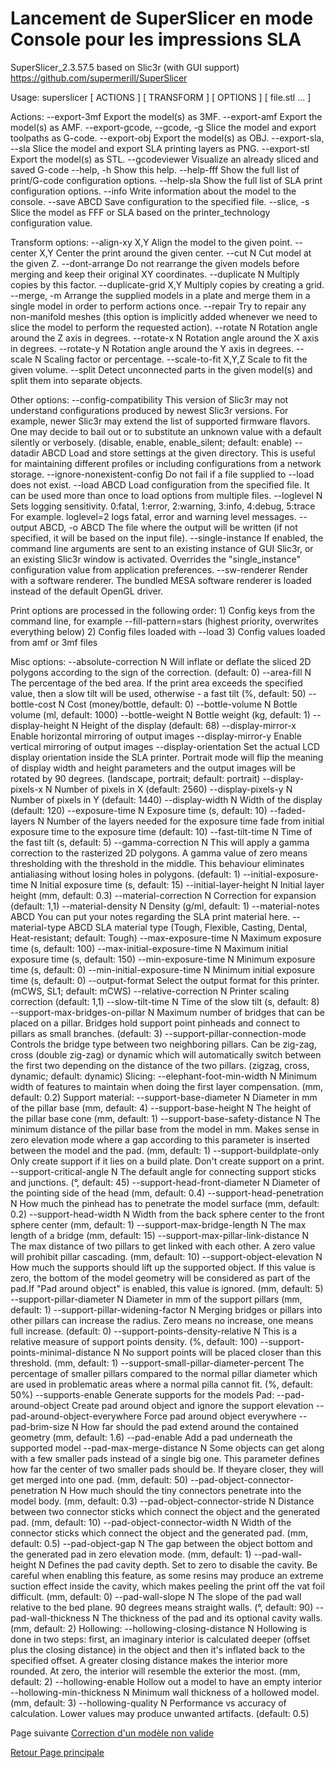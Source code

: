 # Lancement de SuperSlicer en mode Console pour les impressions SLA

SuperSlicer_2.3.57.5 based on Slic3r (with GUI support)
https://github.com/supermerill/SuperSlicer

Usage: superslicer [ ACTIONS ] [ TRANSFORM ] [ OPTIONS ] [ file.stl ... ]

Actions:
 --export-3mf        Export the model(s) as 3MF.
 --export-amf        Export the model(s) as AMF.
 --export-gcode, --gcode, -g                      Slice the model and export toolpaths as G-code.
 --export-obj        Export the model(s) as OBJ.
 --export-sla, --sla Slice the model and export SLA printing layers as PNG.
 --export-stl        Export the model(s) as STL.
 --gcodeviewer       Visualize an already sliced and saved G-code
 --help, -h          Show this help.
 --help-fff          Show the full list of print/G-code configuration options.
 --help-sla          Show the full list of SLA print configuration options.
 --info              Write information about the model to the console.
 --save ABCD         Save configuration to the specified file.
 --slice, -s         Slice the model as FFF or SLA based on the printer_technology configuration  value.

Transform options:
 --align-xy X,Y      Align the model to the given point.
 --center X,Y        Center the print around the given center.
 --cut N             Cut model at the given Z.
 --dont-arrange      Do not rearrange the given models before merging and keep their original XY
                     coordinates.
 --duplicate N       Multiply copies by this factor.
 --duplicate-grid X,Y
                     Multiply copies by creating a grid.
 --merge, -m         Arrange the supplied models in a plate and merge them in a single model in order
                     to perform actions once.
 --repair            Try to repair any non-manifold meshes (this option is implicitly added whenever
                     we need to slice the model to perform the requested action).
 --rotate N          Rotation angle around the Z axis in degrees.
 --rotate-x N        Rotation angle around the X axis in degrees.
 --rotate-y N        Rotation angle around the Y axis in degrees.
 --scale N           Scaling factor or percentage.
 --scale-to-fit X,Y,Z
                     Scale to fit the given volume.
 --split             Detect unconnected parts in the given model(s) and split them into separate
                     objects.

Other options:
 --config-compatibility
                     This version of Slic3r may not understand configurations produced by newest
                     Slic3r versions. For example, newer Slic3r may extend the list of supported
                     firmware flavors. One may decide to bail out or to substitute an unknown value
                     with a default silently or verbosely. (disable, enable, enable_silent; default:
                     enable)
 --datadir ABCD      Load and store settings at the given directory. This is useful for maintaining
                     different profiles or including configurations from a network storage.
 --ignore-nonexistent-config
                     Do not fail if a file supplied to --load does not exist.
 --load ABCD         Load configuration from the specified file. It can be used more than once to
                     load options from multiple files.
 --loglevel N        Sets logging sensitivity. 0:fatal, 1:error, 2:warning, 3:info, 4:debug, 5:trace
                     For example. loglevel=2 logs fatal, error and warning level messages.
 --output ABCD, -o ABCD
                     The file where the output will be written (if not specified, it will be based on
                     the input file).
 --single-instance   If enabled, the command line arguments are sent to an existing instance of GUI
                     Slic3r, or an existing Slic3r window is activated. Overrides the
                     "single_instance" configuration value from application preferences.
 --sw-renderer       Render with a software renderer. The bundled MESA software renderer is loaded
                     instead of the default OpenGL driver.

Print options are processed in the following order:
	1) Config keys from the command line, for example --fill-pattern=stars
	   (highest priority, overwrites everything below)
	2) Config files loaded with --load
	3) Config values loaded from amf or 3mf files

Misc options:
 --absolute-correction N
                     Will inflate or deflate the sliced 2D polygons according to the sign of the
                     correction. (default: 0)
 --area-fill N       The percentage of the bed area. If the print area exceeds the specified value,
                     then a slow tilt will be used, otherwise - a fast tilt (%, default: 50)
 --bottle-cost N     Cost (money/bottle, default: 0)
 --bottle-volume N   Bottle volume (ml, default: 1000)
 --bottle-weight N   Bottle weight (kg, default: 1)
 --display-height N  Height of the display (default: 68)
 --display-mirror-x  Enable horizontal mirroring of output images
 --display-mirror-y  Enable vertical mirroring of output images
 --display-orientation
                     Set the actual LCD display orientation inside the SLA printer. Portrait mode
                     will flip the meaning of display width and height parameters and the output
                     images will be rotated by 90 degrees. (landscape, portrait; default: portrait)
 --display-pixels-x N
                     Number of pixels in X (default: 2560)
 --display-pixels-y N
                     Number of pixels in Y (default: 1440)
 --display-width N   Width of the display (default: 120)
 --exposure-time N   Exposure time (s, default: 10)
 --faded-layers N    Number of the layers needed for the exposure time fade from initial exposure
                     time to the exposure time (default: 10)
 --fast-tilt-time N  Time of the fast tilt (s, default: 5)
 --gamma-correction N
                     This will apply a gamma correction to the rasterized 2D polygons. A gamma value
                     of zero means thresholding with the threshold in the middle. This behaviour
                     eliminates antialiasing without losing holes in polygons. (default: 1)
 --initial-exposure-time N
                     Initial exposure time (s, default: 15)
 --initial-layer-height N
                     Initial layer height (mm, default: 0.3)
 --material-correction N
                     Correction for expansion (default: 1,1)
 --material-density N
                     Density (g/ml, default: 1)
 --material-notes ABCD
                     You can put your notes regarding the SLA print material here.
 --material-type ABCD
                     SLA material type (Tough, Flexible, Casting, Dental, Heat-resistant; default:
                     Tough)
 --max-exposure-time N
                     Maximum exposure time (s, default: 100)
 --max-initial-exposure-time N
                     Maximum initial exposure time (s, default: 150)
 --min-exposure-time N
                     Minimum exposure time (s, default: 0)
 --min-initial-exposure-time N
                     Minimum initial exposure time (s, default: 0)
 --output-format     Select the output format for this printer. (mCWS, SL1; default: mCWS)
 --relative-correction N
                     Printer scaling correction (default: 1,1)
 --slow-tilt-time N  Time of the slow tilt (s, default: 8)
 --support-max-bridges-on-pillar N
                     Maximum number of bridges that can be placed on a pillar. Bridges hold support
                     point pinheads and connect to pillars as small branches. (default: 3)
 --support-pillar-connection-mode
                     Controls the bridge type between two neighboring pillars. Can be zig-zag, cross
                     (double zig-zag) or dynamic which will automatically switch between the first
                     two depending on the distance of the two pillars. (zigzag, cross, dynamic;
                     default: dynamic)
Slicing:
 --elephant-foot-min-width N
                     Minimum width of features to maintain when doing the first layer compensation.
                     (mm, default: 0.2)
Support material:
 --support-base-diameter N
                     Diameter in mm of the pillar base (mm, default: 4)
 --support-base-height N
                     The height of the pillar base cone (mm, default: 1)
 --support-base-safety-distance N
                     The minimum distance of the pillar base from the model in mm. Makes sense in
                     zero elevation mode where a gap according to this parameter is inserted between
                     the model and the pad. (mm, default: 1)
 --support-buildplate-only
                     Only create support if it lies on a build plate. Don't create support on a
                     print.
 --support-critical-angle N
                     The default angle for connecting support sticks and junctions. (°, default: 45)
 --support-head-front-diameter N
                     Diameter of the pointing side of the head (mm, default: 0.4)
 --support-head-penetration N
                     How much the pinhead has to penetrate the model surface (mm, default: 0.2)
 --support-head-width N
                     Width from the back sphere center to the front sphere center (mm, default: 1)
 --support-max-bridge-length N
                     The max length of a bridge (mm, default: 15)
 --support-max-pillar-link-distance N
                     The max distance of two pillars to get linked with each other. A zero value will
                     prohibit pillar cascading. (mm, default: 10)
 --support-object-elevation N
                     How much the supports should lift up the supported object. If this value is
                     zero, the bottom of the model geometry will be considered as part of the pad.If
                     "Pad around object" is enabled, this value is ignored. (mm, default: 5)
 --support-pillar-diameter N
                     Diameter in mm of the support pillars (mm, default: 1)
 --support-pillar-widening-factor N
                     Merging bridges or pillars into other pillars can increase the radius. Zero
                     means no increase, one means full increase. (default: 0)
 --support-points-density-relative N
                     This is a relative measure of support points density. (%, default: 100)
 --support-points-minimal-distance N
                     No support points will be placed closer than this threshold. (mm, default: 1)
 --support-small-pillar-diameter-percent
                     The percentage of smaller pillars compared to the normal pillar diameter which
                     are used in problematic areas where a normal pilla cannot fit. (%, default: 50%)
 --supports-enable   Generate supports for the models
Pad:
 --pad-around-object Create pad around object and ignore the support elevation
 --pad-around-object-everywhere
                     Force pad around object everywhere
 --pad-brim-size N   How far should the pad extend around the contained geometry (mm, default: 1.6)
 --pad-enable        Add a pad underneath the supported model
 --pad-max-merge-distance N
                     Some objects can get along with a few smaller pads instead of a single big one.
                     This parameter defines how far the center of two smaller pads should be. If
                     theyare closer, they will get merged into one pad. (mm, default: 50)
 --pad-object-connector-penetration N
                     How much should the tiny connectors penetrate into the model body. (mm, default:
                     0.3)
 --pad-object-connector-stride N
                     Distance between two connector sticks which connect the object and the generated
                     pad. (mm, default: 10)
 --pad-object-connector-width N
                     Width of the connector sticks which connect the object and the generated pad.
                     (mm, default: 0.5)
 --pad-object-gap N  The gap between the object bottom and the generated pad in zero elevation mode.
                     (mm, default: 1)
 --pad-wall-height N Defines the pad cavity depth. Set to zero to disable the cavity. Be careful when
                     enabling this feature, as some resins may produce an extreme suction effect
                     inside the cavity, which makes peeling the print off the vat foil difficult.
                     (mm, default: 0)
 --pad-wall-slope N  The slope of the pad wall relative to the bed plane. 90 degrees means straight
                     walls. (°, default: 90)
 --pad-wall-thickness N
                     The thickness of the pad and its optional cavity walls. (mm, default: 2)
Hollowing:
 --hollowing-closing-distance N
                     Hollowing is done in two steps: first, an imaginary interior is calculated
                     deeper (offset plus the closing distance) in the object and then it's inflated
                     back to the specified offset. A greater closing distance makes the interior more
                     rounded. At zero, the interior will resemble the exterior the most. (mm,
                     default: 2)
 --hollowing-enable  Hollow out a model to have an empty interior
 --hollowing-min-thickness N
                     Minimum wall thickness of a hollowed model. (mm, default: 3)
 --hollowing-quality N
                     Performance vs accuracy of calculation. Lower values may produce unwanted
                     artifacts. (default: 0.5)


Page suivante [Correction d'un modèle non valide](../tutorial/repairing-models.md) 

[Retour Page principale](../superslicer.md)